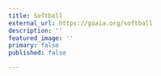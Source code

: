 ```yaml
---
title: Softball
external_url: https://goaia.org/softball
description: ''
featured_image: ''
primary: false
published: false

---
```

